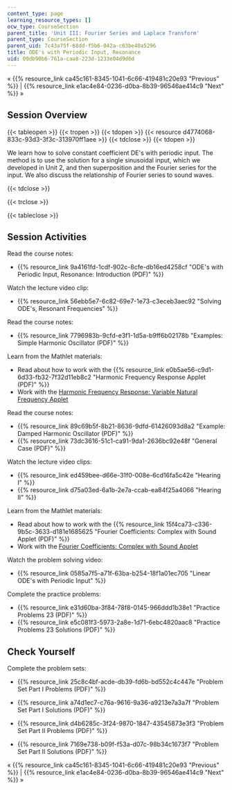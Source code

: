 ```yaml
---
content_type: page
learning_resource_types: []
ocw_type: CourseSection
parent_title: 'Unit III: Fourier Series and Laplace Transform'
parent_type: CourseSection
parent_uid: 7c43a75f-68dd-f5b6-042a-c63be40a5296
title: ODE's with Periodic Input, Resonance
uid: 09db90b6-761a-caa8-223d-1233e04d9d6d
---
```


« {{% resource_link ca45c161-8345-1041-6c66-419481c20e93 "Previous" %}} | {{% resource_link e1ac4e84-0236-d0ba-8b39-96546ae414c9 "Next" %}} »

Session Overview
----------------

{{< tableopen >}}
{{< tropen >}}
{{< tdopen >}}
{{< resource d4774068-833c-93d3-3f3c-313970ff1aee >}}
{{< tdclose >}}
{{< tdopen >}}


We learn how to solve constant coefficient DE's with periodic input. The method is to use the solution for a single sinusoidal input, which we developed in Unit 2, and then superposition and the Fourier series for the input. We also discuss the relationship of Fourier series to sound waves.


{{< tdclose >}}

{{< trclose >}}

{{< tableclose >}}

Session Activities
------------------

Read the course notes:

*   {{% resource_link 9a4161fd-1cdf-902c-8cfe-db16ed4258cf "ODE's with Periodic Input, Resonance: Introduction (PDF)" %}}

Watch the lecture video clip:

*   {{% resource_link 56ebb5e7-6c82-69e7-1e73-c3eceb3aec92 "Solving ODE's, Resonant Frequencies" %}}

Read the course notes:

*   {{% resource_link 7796983b-9cfd-e3f1-1d5a-b9ff6b02178b "Examples: Simple Harmonic Oscillator (PDF)" %}}

Learn from the Mathlet materials:

*   Read about how to work with the {{% resource_link e0b5ae56-c9d1-6d33-fb32-7f32d11eb8c2 "Harmonic Frequency Response Applet (PDF)" %}}
*   Work with the [Harmonic Frequency Response: Variable Natural Frequency Applet](/ans7870/18/18.03SC/harmonicFreqRespVarNaturalFreq.html "Open in a new window.")

Read the course notes:

*   {{% resource_link 89c69b5f-8b21-8636-9dfd-61426093d8a2 "Example: Damped Harmonic Oscillator (PDF)" %}}
*   {{% resource_link 73dc3616-51c1-ca91-9da1-2636bc92e48f "General Case (PDF)" %}}

Watch the lecture video clips:

*   {{% resource_link ed459bee-d66e-31f0-008e-6cd16fa5c42e "Hearing I" %}}
*   {{% resource_link d75a03ed-6a1b-2e7a-ccab-ea84f25a4066 "Hearing II" %}}

Learn from the Mathlet materials:

*   Read about how to work with the {{% resource_link 15f4ca73-c336-9b5c-3633-d181e1685625 "Fourier Coefficients: Complex with Sound Applet (PDF)" %}}
*   Work with the [Fourier Coefficients: Complex with Sound Applet](/ans7870/18/18.03SC/fourierCoefficientsComplex.html "Open in a new window.")

Watch the problem solving video:

*   {{% resource_link 0585a7f5-a71f-63ba-b254-18f1a01ec705 "Linear ODE's with Periodic Input" %}}

Complete the practice problems:

*   {{% resource_link e31d60ba-3f84-78f8-0145-966ddd1b38e1 "Practice Problems 23 (PDF)" %}}
*   {{% resource_link e5c081f3-5973-2a8e-1d71-6ebc4820aac8 "Practice Problems 23 Solutions (PDF)" %}}

Check Yourself
--------------

Complete the problem sets:

*   {{% resource_link 25c8c4bf-acde-db39-fd6b-bd552c4c447e "Problem Set Part I Problems (PDF)" %}}
*   {{% resource_link a74d1ec7-c76a-9616-9a36-a9213e7a3a7f "Problem Set Part I Solutions (PDF)" %}}
  
*   {{% resource_link d4b6285c-3f24-9870-1847-43545873e3f3 "Problem Set Part II Problems (PDF)" %}}
*   {{% resource_link 7169e738-b09f-f53a-d07c-98b34c1673f7 "Problem Set Part II Solutions (PDF)" %}}

« {{% resource_link ca45c161-8345-1041-6c66-419481c20e93 "Previous" %}} | {{% resource_link e1ac4e84-0236-d0ba-8b39-96546ae414c9 "Next" %}} »